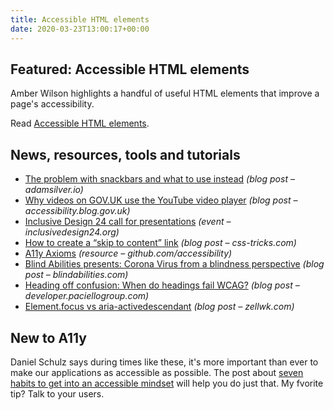```yaml
---
title: Accessible HTML elements
date: 2020-03-23T13:00:17+00:00
---
```


## Featured: Accessible HTML elements

Amber Wilson highlights a handful of useful HTML elements that improve a page's accessibility.

Read [Accessible HTML elements](https://amberwilson.co.uk/blog/accessible-html-elements/).

## News, resources, tools and tutorials

- [The problem with snackbars and what to use instead](https://adamsilver.io/articles/the-problem-with-snackbars-and-what-to-use-instead/) *(blog post – adamsilver.io)*
- [Why videos on GOV.UK use the YouTube video player](https://accessibility.blog.gov.uk/2020/03/16/why-videos-on-gov-uk-use-the-youtube-video-player/) *(blog post – accessibility.blog.gov.uk)*
- [Inclusive Design 24 call for presentations](https://inclusivedesign24.org/2020/) *(event – inclusivedesign24.org)*
- [How to create a “skip to content” link](https://css-tricks.com/how-to-create-a-skip-to-content-link/) *(blog post – css-tricks.com)*
- [A11y Axioms](https://github.com/accessibility/Axioms) *(resource – github.com/accessibility)*
- [Blind Abilities presents: Corona Virus from a blindness perspective](http://blindabilities.com/?p=5710) *(blog post – blindabilities.com)*
- [Heading off confusion: When do headings fail WCAG?](https://developer.paciellogroup.com/blog/2020/03/heading-off-confusion-when-do-headings-fail-wcag/) *(blog post – developer.paciellogroup.com)*
- [Element.focus vs aria-activedescendant](https://zellwk.com/blog/element-focus-vs-aria-activedescendant/) *(blog post – zellwk.com)*

## New to A11y

Daniel Schulz says during times like these, it's more important than ever to make our applications as accessible as possible. The post about [seven habits to get into an accessible mindset](https://dev.to/iamschulz/7-habits-to-get-into-an-accessible-mindset-2i39) will help you do just that. My fvorite tip? Talk to your users.

